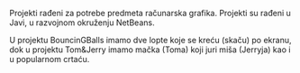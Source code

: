 Projekti rađeni za potrebe predmeta računarska grafika.
Projekti su rađeni u Javi, u razvojnom okruženju NetBeans.

U projektu BouncinGBalls imamo dve lopte koje se kreću (skaču) po ekranu, dok u projektu Tom&Jerry imamo mačka (Toma) koji juri miša (Jerryja) kao i u popularnom crtaću.
